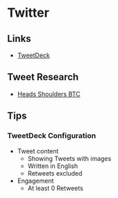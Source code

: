 # Twitter

## Links

- [TweetDeck](https://tweetdeck.twitter.com)

## Tweet Research

- [Heads Shoulders BTC](https://twitter.com/search?q=heads%20shoulders%20btc&src=typed_query&f=live)

## Tips

### TweetDeck Configuration

- Tweet content
  - Showing Tweets with images
  - Written in English
  - Retweets excluded
- Engagement
  - At least 0 Retweets
